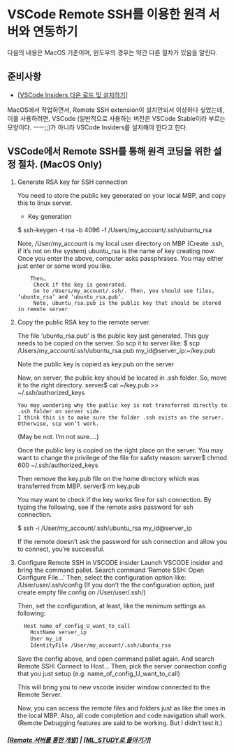 # VSCode Remote SSH를 이용한 원격 서버와 연동하기

다음의 내용은 MacOS 기준이며, 윈도우의 경우는 약간 다른 절차가 있음을 알린다.

## 준비사항

- [[VSCode Insiders 다운 로드 및 설치하기]](https://code.visualstudio.com/insiders/)

MacOS에서 작업하면서, Remote SSH extension이 설치안되서 이상하다 싶었는데,
이를 사용하려면, VSCode (일반적으로 사용하는 버전은 VSCode Stable이라 부르는 모양이다. ㅡㅡ;;)가 아니라
VSCode Insiders를 설치해야 한다고 한다.

## VSCode에서 Remote SSH를 통해 원격 코딩을 위한 설정 절차. (MacOS Only)

1.  Generate RSA key for SSH connection

    You need to store the public key generated on your local MBP, and copy this to linux server.

    - Key generation

    \$ ssh-keygen -t rsa -b 4096 -f /Users/my_account/.ssh/ubuntu_rsa

    Note,
    /User/my_account is my local user directory on MBP
    (Create .ssh, if it’s not on the system)
    ubuntu_rsa is the name of key creating now.
    Once you enter the above, computer asks passphrases. You may either just enter or some word you like.

        	Then…
        	 Check if the key is generated.
        	 Go to /Users/my_account/.ssh/. Then, you should see files, ‘ubuntu_rsa’ and ‘ubuntu_rsa.pub’.
        	 Note, ubuntu_rsa.pub is the public key that should be stored in remote server

2.  Copy the public RSA key to the remote server.


    The file  ‘ubuntu_rsa.pub’ is the public key just generated. This guy needs to be copied on the server. So scp it to server like:
    $ scp /Users/my_account/.ssh/ubuntu_rsa.pub my_id@server_ip:~/key.pub

    Note the public key is copied as key.pub on the server

    Now, on server, the public key should be located in .ssh folder.
    So, move it to the right directory.
    server$ cat ~/key.pub >> ~/.ssh/authorized_keys

        You may wondering why the public key is not transferred directly to .ssh folder on server side.
        I think this is to make sure the folder .ssh exists on the server. Otherwise, scp won’t work.
       (May be not. I’m not sure….)

       Once the public key is copied on the right place on the server.
       You may want to change the privilege of the file for safety reason:
       server$ chmod 600 ~/.ssh/authorized_keys

       Then remove the key.pub file on the home directory which was transferred from MBP.
       server$ rm key.pub


    <Sanity Check>
    You may want to check if the key works fine for ssh connection.
    By typing the following, see if the remote asks password for ssh connection.

    $ ssh -i /User/my_account/.ssh/ubuntu_rsa my_id@server_ip

    If the remote doesn’t ask the password for ssh connection and allow you to connect, you’re successful.

4.  Configure Remote SSH in VSCODE insider
    Launch VSCODE insider and bring the command pallet.
    Search command ‘Remote SSH: Open Configure File…’
    Then, select the configuration option like: /User/user/.ssh/config
    (If you don’t the the configuration option, just create empty file config on /User/user/.ssh/)

    Then, set the configuration, at least, like the minimum settings as following:

    ```bash
      Host name_of_config_U_want_to_call
        HostName server_ip
        User my_id
        IdentityFile /User/my_account/.ssh/ubuntu_rsa
    ```


    Save the config above, and open command pallet again.
    And search
    	Remote SSH: Connect to Host…
    Then, pick the server connection config that you just setup (e.g. name_of_config_U_want_to_call)

    This will bring you to new vscode insider window connected to the Remote Server.

    Now, you can access the remote files and folders just as like the ones in the local MBP.
    Also, all code completion and code navigation shall work.
        (Remote Debugging features are said to be working. But I didn’t test it.)

##### [[Remote 서버를 통한 개발]](Dev_On_Remote.md) | [[ML_STUDY로 돌아기기]](https://github.com/elemag1414/ML_STUDY)
